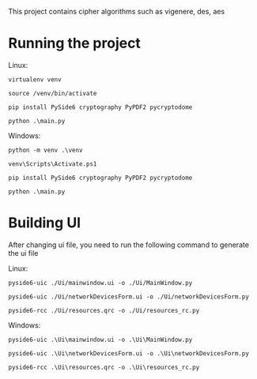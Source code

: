 This project contains cipher algorithms such as vigenere, des, aes

# Running the project

Linux:

```
virtualenv venv

source /venv/bin/activate

pip install PySide6 cryptography PyPDF2 pycryptodome

python .\main.py
```

Windows:

```
python -m venv .\venv

venv\Scripts\Activate.ps1

pip install PySide6 cryptography PyPDF2 pycryptodome

python .\main.py
```

# Building UI

After changing ui file, you need to run the following command to generate the ui file

Linux:

```
pyside6-uic ./Ui/mainwindow.ui -o ./Ui/MainWindow.py

pyside6-uic ./Ui/networkDevicesForm.ui -o ./Ui/networkDevicesForm.py

pyside6-rcc ./Ui/resources.qrc -o ./Ui/resources_rc.py
```

Windows:

```
pyside6-uic .\Ui\mainwindow.ui -o .\Ui\MainWindow.py

pyside6-uic .\Ui\networkDevicesForm.ui -o .\Ui\networkDevicesForm.py

pyside6-rcc .\Ui\resources.qrc -o .\Ui\resources_rc.py
```
